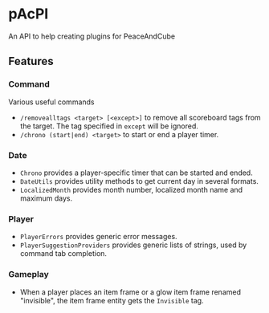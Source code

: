 # pAcPI
An API to help creating plugins for PeaceAndCube

## Features

### Command
Various useful commands
- ``/removealltags <target> [<except>]`` to remove all scoreboard tags from the target. The tag specified in ``except`` will be ignored.
- ``/chrono (start|end) <target>`` to start or end a player timer.

### Date
- ``Chrono`` provides a player-specific timer that can be started and ended.
- ``DateUtils`` provides utility methods to get current day in several formats.
- ``LocalizedMonth`` provides month number, localized month name and maximum days.

### Player
- ``PlayerErrors`` provides generic error messages.
- ``PlayerSuggestionProviders`` provides generic lists of strings, used by command tab completion.

### Gameplay
- When a player places an item frame or a glow item frame renamed "invisible", the item frame entity gets the ``Invisible`` tag.
